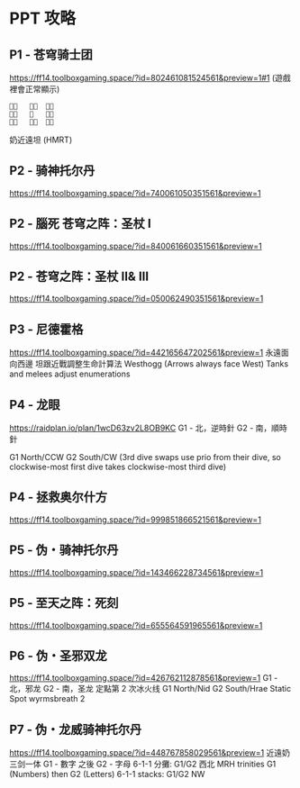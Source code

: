 # PPT 攻略

## P1 - 苍穹骑士团
https://ff14.toolboxgaming.space/?id=802461081524561&preview=1#1
(遊戲裡會正常顯示)
```
     
      
     
```
奶近遠坦
(HMRT)


## P2 - 骑神托尔丹 
https://ff14.toolboxgaming.space/?id=740061050351561&preview=1

## P2 - 腦死 苍穹之阵：圣杖 Ⅰ
https://ff14.toolboxgaming.space/?id=840061660351561&preview=1

## P2 - 苍穹之阵：圣杖 Ⅱ& Ⅲ
https://ff14.toolboxgaming.space/?id=050062490351561&preview=1


## P3 - 尼德霍格
https://ff14.toolboxgaming.space/?id=442165647202561&preview=1
永遠面向西邊
坦跟近戰調整生命計算法
Westhogg (Arrows always face West)
Tanks and melees adjust enumerations


## P4 - 龙眼
https://raidplan.io/plan/1wcD63zv2L8OB9KC
G1 - 北，逆時針 
G2 - 南，順時針

G1 North/CCW
G2 South/CW 
(3rd dive swaps use prio from their dive, so clockwise-most first dive takes clockwise-most third dive)

## P4 - 拯救奥尔什方
https://ff14.toolboxgaming.space/?id=999851866521561&preview=1


## P5 - 伪・骑神托尔丹
https://ff14.toolboxgaming.space/?id=143466228734561&preview=1

## P5 -  至天之阵：死刻
https://ff14.toolboxgaming.space/?id=655564591965561&preview=1


## P6 - 伪・圣邪双龙
https://ff14.toolboxgaming.space/?id=426762112878561&preview=1
G1 - 北，邪龙
G2 - 南，圣龙
定點第 2 次冰火线
G1 North/Nid
G2 South/Hrae
Static Spot wyrmsbreath 2


## P7 - 伪・龙威骑神托尔丹
https://ff14.toolboxgaming.space/?id=448767858029561&preview=1
近遠奶三剑一体
G1 - 數字 之後 G2 - 字母
6-1-1 分攤: G1/G2 西北
MRH trinities
G1 (Numbers) then G2 (Letters)
6-1-1 stacks: G1/G2 NW

